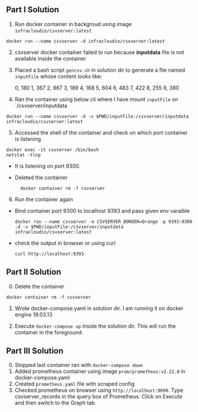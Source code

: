 
## Part I Solution

  1. Run docker container in backgroud using image `infracloudio/csvserver:latest`

    docker run --name csvserver -d infracloudio/csvserver:latest


  2. csvserver docker container failed to run because **inputdata** file is not available inside the container

  3. Placed a bash script `gencsv.sh` in solution dir to generate a file named `inputFile` whose content looks like:

      0, 180
      1, 367
      2, 867
      3, 189
      4, 168
      5, 604
      6, 483
      7, 422
      8, 255
      9, 380

  4. Ran the container using below cli where I have mount `inputFile` on `/csvserver/inputdata

    docker run --name csvserver -d -v $PWD/inputFile:/csvserver/inputdata infracloudio/csvserver:latest

  5. Accessed the shell of the container and check on which port container is listening
      
    docker exec -it csvserver /bin/bash
    netstat -tlnp
  - It is listening on port 9300.
    
  - Deleted the container
     
    ```
      docker container rm -f csvserver
    ```
  
  6. Run the container again
    
  - Bind container port 9300 to localhost 9393 and pass given env varaible
    
      ```
      docker run --name csvserver -e CSVSERVER_BORDER=Orange -p 9393:9300 -d -v $PWD/inputFile:/csvserver/inputdata infracloudio/csvserver:latest
      ```

  - check the output in browser or using curl
      ```
      curl http://localhost:9393
      ```

## Part II Solution
  0. Delete the container

    docker container rm -f csvserver

  1. Wrote docker-compose.yaml in solution dir. I am running it on docker engine 19.03.13
  
  2. Execute `docker-compose up` inside the solution dir. This will run the container in the foreground.

## Part III Solution
  0. Stopped last container ran with `docker-compose down`
  1. Added prometheus container using image `prom/prometheus:v2.22.0` in docker-compose.yaml
  3. Created `prometheus.yaml` file with scraped config
  4. Checked prometheus on browser using `http://localhost:9090`. Type csvserver_records in the query box of Prometheus. Click on Execute and then switch to the Graph tab.